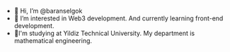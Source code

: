 - 👋 Hi, I’m @baranselgok
- 👀 I’m interested in Web3 development. And currently learning front-end development.
- 🌱I'm studying at Yildiz Technical University. My department is mathematical engineering.


<!---
baranselgok/baranselgok is a ✨ special ✨ repository because its `README.md` (this file) appears on your GitHub profile.
You can click the Preview link to take a look at your changes.
--->
